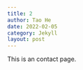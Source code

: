 ```yaml
---
title: 2
author: Tao He
date: 2022-02-05
category: Jekyll
layout: post
---
```


This is an contact page.
